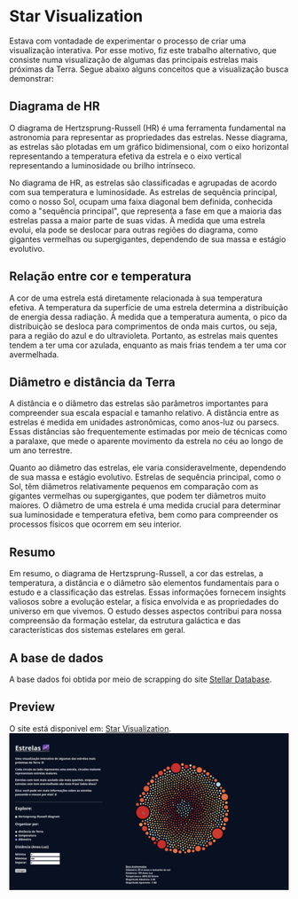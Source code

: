# Star Visualization

Estava com vontadade de experimentar o processo de criar uma visualização interativa. Por esse motivo, fiz este trabalho alternativo, que consiste numa visualização de algumas das principais estrelas mais próximas da Terra. Segue abaixo alguns conceitos que a visualização busca demonstrar:

## Diagrama de HR

O diagrama de Hertzsprung-Russell (HR) é uma ferramenta fundamental na astronomia para representar as propriedades das estrelas. Nesse diagrama, as estrelas são plotadas em um gráfico bidimensional, com o eixo horizontal representando a temperatura efetiva da estrela e o eixo vertical representando a luminosidade ou brilho intrínseco.

No diagrama de HR, as estrelas são classificadas e agrupadas de acordo com sua temperatura e luminosidade. As estrelas de sequência principal, como o nosso Sol, ocupam uma faixa diagonal bem definida, conhecida como a "sequência principal", que representa a fase em que a maioria das estrelas passa a maior parte de suas vidas. À medida que uma estrela evolui, ela pode se deslocar para outras regiões do diagrama, como gigantes vermelhas ou supergigantes, dependendo de sua massa e estágio evolutivo.

## Relação entre cor e temperatura

A cor de uma estrela está diretamente relacionada à sua temperatura efetiva. A temperatura da superfície de uma estrela determina a distribuição de energia dessa radiação. À medida que a temperatura aumenta, o pico da distribuição se desloca para comprimentos de onda mais curtos, ou seja, para a região do azul e do ultravioleta. Portanto, as estrelas mais quentes tendem a ter uma cor azulada, enquanto as mais frias tendem a ter uma cor avermelhada.

## Diâmetro e distância da Terra

A distância e o diâmetro das estrelas são parâmetros importantes para compreender sua escala espacial e tamanho relativo. A distância entre as estrelas é medida em unidades astronômicas, como anos-luz ou parsecs. Essas distâncias são frequentemente estimadas por meio de técnicas como a paralaxe, que mede o aparente movimento da estrela no céu ao longo de um ano terrestre.

Quanto ao diâmetro das estrelas, ele varia consideravelmente, dependendo de sua massa e estágio evolutivo. Estrelas de sequência principal, como o Sol, têm diâmetros relativamente pequenos em comparação com as gigantes vermelhas ou supergigantes, que podem ter diâmetros muito maiores. O diâmetro de uma estrela é uma medida crucial para determinar sua luminosidade e temperatura efetiva, bem como para compreender os processos físicos que ocorrem em seu interior.

## Resumo

Em resumo, o diagrama de Hertzsprung-Russell, a cor das estrelas, a temperatura, a distância e o diâmetro são elementos fundamentais para o estudo e a classificação das estrelas. Essas informações fornecem insights valiosos sobre a evolução estelar, a física envolvida e as propriedades do universo em que vivemos. O estudo desses aspectos contribui para nossa compreensão da formação estelar, da estrutura galáctica e das características dos sistemas estelares em geral.

## A base de dados

A base dados foi obtida por meio de scrapping do site [Stellar Database](http://www.stellar-database.com/).

## Preview

O site está disponivel em: [Star Visualization](https://vito0182.github.io/star-visualization/).
![Stars Visualization Preview](preview.png)

